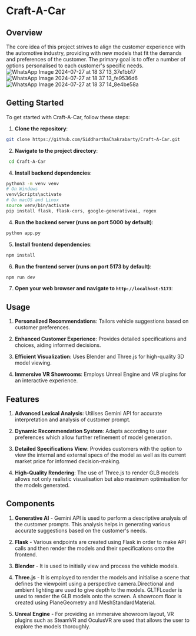 # Craft-A-Car
## Overview
The core idea of this project strives to align the customer experience with the automotive industry, providing with new models that fit the demands and preferences of the customer. The primary goal is to offer a number of options personalised to each customer's specific needs.
![WhatsApp Image 2024-07-27 at 18 37 13_37e1bb17](https://github.com/user-attachments/assets/a5b49429-71f6-4db3-8333-e87bbe2e7102)
![WhatsApp Image 2024-07-27 at 18 37 13_fe9536d6](https://github.com/user-attachments/assets/0a710333-8b67-496a-b9b1-6ed71102db5b)
![WhatsApp Image 2024-07-27 at 18 37 14_8e4be58a](https://github.com/user-attachments/assets/b263a27e-8afa-4c01-8d1a-0268e5876d22)


  ## Getting Started
  To get started with Craft-A-Car, follow these steps:

  1. **Clone the repository**:
   ```bash
   git clone https://github.com/SiddharthaChakrabarty/Craft-A-Car.git
  ```

  2. **Navigate to the project directory**:
  ```bash
   cd Craft-A-Car
  ```

  4. **Install backend dependencies**:
   ```bash
   python3 -m venv venv
   # On Windows
   venv\Scripts\activate
   # On macOS and Linux
   source venv/bin/activate
   pip install flask, flask-cors, google-generativeai, regex
  ```

  4. **Run the backend server (runs on port 5000 by default)**:
   ```bash
   python app.py
   ```

  5. **Install frontend dependencies**:
   ```bash
   npm install
   ```

  6. **Run the frontend server (runs on port 5173 by default)**:
   ```bash
   npm run dev
   ```

  7. **Open your web browser and navigate to `http://localhost:5173`**:

  ## Usage
  1. **Personalized Recommendations**:
    Tailors vehicle suggestions based on customer preferences.

  2. **Enhanced Customer Experience**:
    Provides detailed specifications and choices, aiding informed decisions.

  3. **Efficient Visualization**:
    Uses Blender and Three.js for high-quality 3D model viewing.

  4. **Immersive VR Showrooms**:
    Employs Unreal Engine and VR plugins for an interactive experience.

  ## Features
  1. **Advanced Lexical Analysis**: Utilises Gemini API for accurate interpretation and analysis of customer prompt.

  2. **Dynamic Recommendation System**: Adapts according to user preferences which allow further refinement of model generation.

  3. **Detailed Specifications View**: Provides customers with the option to view the internal and external specs of the model as well as its current market price for informed decision-making.

  4. **High-Quality Rendering**: The use of Three.js to render GLB models allows not only realistic visualisation but also maximum optimisation for the models generated.

  ## Components
  1. **Generative AI** - Gemini API is used to perform a descriptive analysis of the customer prompts. This analysis helps in generating various accurate suggestions based on the customer's needs.

  2. **Flask** - Various endpoints are created using Flask in order to make API calls and then  render the models and their specifications onto the frontend.

  3. **Blender** - It is used to initially view and process the vehicle models.

  4. **Three.js** - It is employed to render the models and initialise a scene that defines the viewpoint using a perspective camera.Directional and ambient lighting are used to give depth to the models. GLTFLoader is used to render the GLB models onto the screen. A showroom floor is created using PlaneGeometry and MeshStandardMaterial.
  
  5. **Unreal Engine** - For providing an immersive showroom layout, VR plugins such as SteamVR and OculusVR are used that allows the user to explore the models thoroughly.

